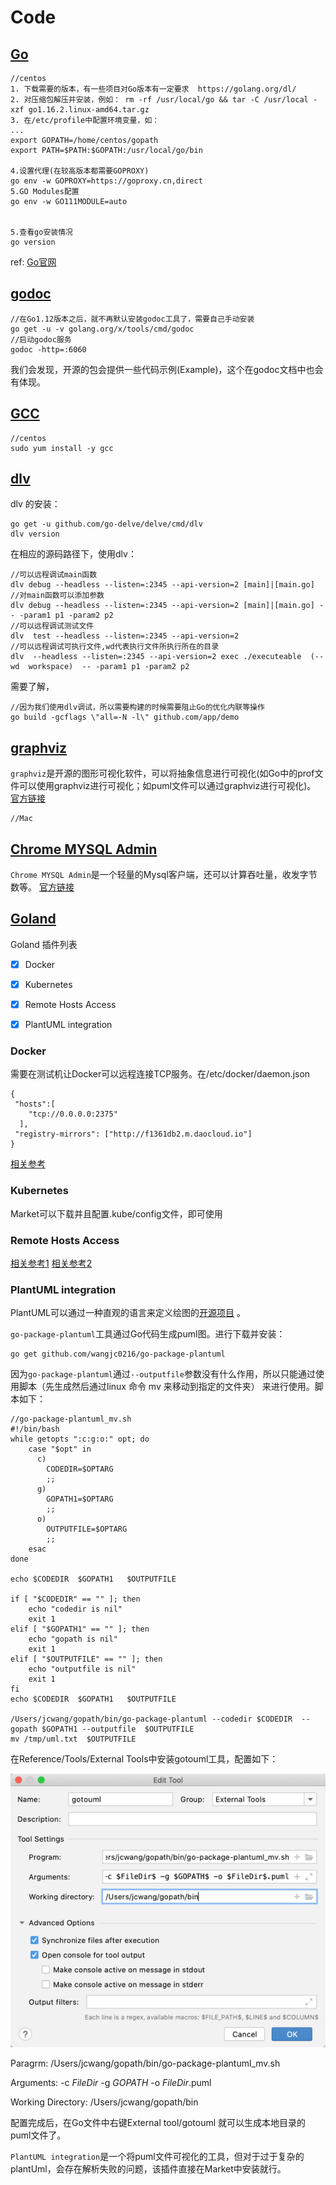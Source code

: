 # Code

## [Go](#Go)

```
//centos
1. 下载需要的版本，有一些项目对Go版本有一定要求  https://golang.org/dl/
2. 对压缩包解压并安装，例如： rm -rf /usr/local/go && tar -C /usr/local -xzf go1.16.2.linux-amd64.tar.gz
3. 在/etc/profile中配置环境变量，如：
...
export GOPATH=/home/centos/gopath
export PATH=$PATH:$GOPATH:/usr/local/go/bin

4.设置代理(在较高版本都需要GOPROXY)
go env -w GOPROXY=https://goproxy.cn,direct
5.GO Modules配置
go env -w GO111MODULE=auto
 

5.查看go安装情况
go version
```
ref: [Go官网](https://golang.org/dl/)

## [godoc](#godoc)
```shell
//在Go1.12版本之后，就不再默认安装godoc工具了，需要自己手动安装
go get -u -v golang.org/x/tools/cmd/godoc
//启动godoc服务
godoc -http=:6060
```
我们会发现，开源的包会提供一些代码示例(Example)，这个在godoc文档中也会有体现。


## [GCC](#GCC)
```
//centos
sudo yum install -y gcc
```

## [dlv](#dlv)

dlv 的安装：
```shell
go get -u github.com/go-delve/delve/cmd/dlv
dlv version
```
在相应的源码路径下，使用dlv：
```
//可以远程调试main函数 
dlv debug --headless --listen=:2345 --api-version=2 [main]|[main.go] 
//对main函数可以添加参数
dlv debug --headless --listen=:2345 --api-version=2 [main]|[main.go] -- -param1 p1 -param2 p2
//可以远程调试测试文件
dlv  test --headless --listen=:2345 --api-version=2
//可以远程调试可执行文件,wd代表执行文件所执行所在的目录
dlv  --headless --listen=:2345 --api-version=2 exec ./executeable  (--wd  workspace)  -- -param1 p1 -param2 p2 
```
需要了解，
```shell
//因为我们使用dlv调试，所以需要构建的时候需要阻止Go的优化内联等操作
go build -gcflags \"all=-N -l\" github.com/app/demo  
```


## [graphviz](#graphviz)
`graphviz`是开源的图形可视化软件，可以将抽象信息进行可视化(如Go中的prof文件可以使用graphviz进行可视化；如puml文件可以通过graphviz进行可视化)。
[官方链接](http://www.graphviz.org/)
```
//Mac

```

## [Chrome MYSQL Admin](#mysql)
`Chrome MYSQL Admin`是一个轻量的Mysql客户端，还可以计算吞吐量，收发字节数等。
[官方链接](https://chrome.google.com/webstore/detail/chrome-mysql-admin/ndgnpnpakfcdjmpgmcaknimfgcldechn/related)


## [Goland](#goland)

Goland 插件列表

- [x] Docker
- [x] Kubernetes
- [x] Remote Hosts Access
- [x] PlantUML integration


### Docker 

需要在测试机让Docker可以远程连接TCP服务。在/etc/docker/daemon.json
```shell
{
 "hosts":[
    "tcp://0.0.0.0:2375"
  ],
 "registry-mirrors": ["http://f1361db2.m.daocloud.io"]
}
```
[相关参考](https://zhuanlan.zhihu.com/p/94224305)

### Kubernetes 

Market可以下载并且配置.kube/config文件，即可使用

### Remote Hosts Access

[相关参考1](https://blog.csdn.net/u013536232/article/details/104123861)
[相关参考2](https://blog.csdn.net/K346K346/article/details/105822846)
### PlantUML integration

PlantUML可以通过一种直观的语言来定义绘图的[开源项目](https://plantuml.com/zh/) 。

`go-package-plantuml`工具通过Go代码生成puml图。进行下载并安装：
```shell
go get github.com/wangjc0216/go-package-plantuml
```
因为`go-package-plantuml`通过`--outputfile`参数没有什么作用，所以只能通过使用脚本（先生成然后通过linux 命令 mv 来移动到指定的文件夹）
来进行使用。脚本如下：
```shell
//go-package-plantuml_mv.sh 
#!/bin/bash
while getopts ":c:g:o:" opt; do
    case "$opt" in
      c)
        CODEDIR=$OPTARG
        ;;
      g)
        GOPATH1=$OPTARG
        ;;
      o)
        OUTPUTFILE=$OPTARG
        ;;
    esac
done

echo $CODEDIR  $GOPATH1   $OUTPUTFILE

if [ "$CODEDIR" == "" ]; then
    echo "codedir is nil"
    exit 1
elif [ "$GOPATH1" == "" ]; then
    echo "gopath is nil"
    exit 1
elif [ "$OUTPUTFILE" == "" ]; then
    echo "outputfile is nil"
    exit 1
fi
echo $CODEDIR  $GOPATH1   $OUTPUTFILE

/Users/jcwang/gopath/bin/go-package-plantuml --codedir $CODEDIR  --gopath $GOPATH1 --outputfile  $OUTPUTFILE
mv /tmp/uml.txt  $OUTPUTFILE
```
在Reference/Tools/External Tools中安装gotouml工具，配置如下：

![gotouml](img/gotouml.png)

Paragrm: /Users/jcwang/gopath/bin/go-package-plantuml_mv.sh

Arguments: -c $FileDir$ -g $GOPATH$ -o $FileDir$.puml

Working Directory: /Users/jcwang/gopath/bin

配置完成后，在Go文件中右键External tool/gotouml 就可以生成本地目录的puml文件了。

`PlantUML integration`是一个将puml文件可视化的工具，但对于过于复杂的plantUml，会存在解析失败的问题，该插件直接在Market中安装就行。